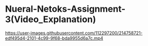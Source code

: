# Nueral-Netoks-Assignment-3(Video_Explanation)

https://user-images.githubusercontent.com/112297200/214758721-edf495d4-2101-4c99-9f68-bda9955d6a7c.mp4

